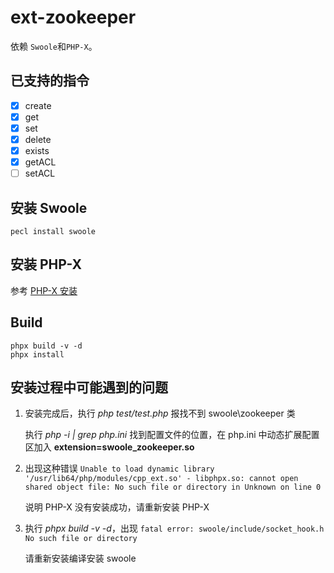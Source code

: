 # ext-zookeeper
依赖 `Swoole`和`PHP-X`。

已支持的指令
----

- [x] create
- [x] get
- [x] set
- [x] delete
- [x] exists
- [x] getACL
- [ ] setACL

安装 Swoole
----
```shell
pecl install swoole
```

安装 PHP-X
-----
参考 [PHP-X 安装](https://github.com/swoole/phpx)

Build
-----
```shell
phpx build -v -d
phpx install
```

安装过程中可能遇到的问题
-----

1. 安装完成后，执行 *php test/test.php*  报找不到 swoole\zookeeper 类

	执行 *php -i | grep php.ini* 找到配置文件的位置，在 php.ini 中动态扩展配置区加入 **extension=swoole_zookeeper.so**

2. 出现这种错误 `Unable to load dynamic library '/usr/lib64/php/modules/cpp_ext.so' - libphpx.so: cannot open shared object file: No such file or directory in Unknown on line 0`

	说明 PHP-X 没有安装成功，请重新安装 PHP-X

3. 执行 *phpx build -v -d*，出现 `fatal error: swoole/include/socket_hook.h No such file or directory`
	
	请重新安装编译安装 swoole

